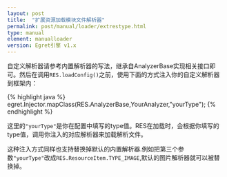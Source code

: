 ```yaml
---
layout: post
title:  "扩展资源加载模块文件解析器"
permalink: post/manual/loader/extrestype.html
type: manual
element: manualloader
version: Egret引擎 v1.x
---
```


自定义解析器请参考内置解析器的写法，继承自AnalyzerBase实现相关接口即可。然后在调用`RES.loadConfig()`之前，使用下面的方式注入你的自定义解析器到框架内：

{% highlight java %}
egret.Injector.mapClass(RES.AnalyzerBase,YourAnalyzer,"yourType");
{% endhighlight %}

这里的`"yourType"`是你在配置中填写的type值。RES在加载时，会根据你填写的type值，调用你注入的对应解析器来加载解析文件。

这种注入方式同样也支持替换掉默认的内置解析器.例如把第三个参数`"yourType"`改成`RES.ResourceItem.TYPE_IMAGE`,默认的图片解析器就可以被替换掉。